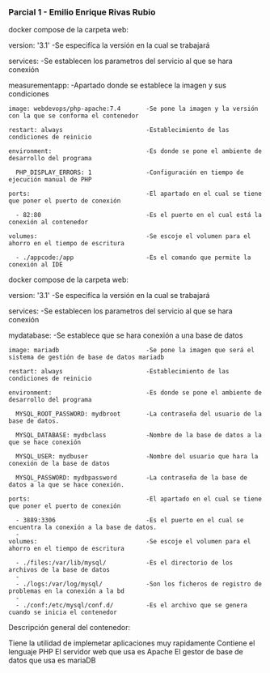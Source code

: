 ### Parcial 1 - Emilio Enrique Rivas Rubio ###

docker compose de la carpeta web:

version: '3.1'                            -Se especifíca la versión en la cual se trabajará
                                          
services:                                 -Se establecen los parametros del servicio al que se hara conexión

  measurementapp:                         -Apartado donde se establece la imagen y sus condiciones
  
    image: webdevops/php-apache:7.4       -Se pone la imagen y la versión con la que se conforma el contenedor
    
    restart: always                       -Establecimiento de las condiciones de reinicio
    
    environment:                          -Es donde se pone el ambiente de desarrollo del programa
    
      PHP_DISPLAY_ERRORS: 1               -Configuración en tiempo de ejecución manual de PHP
      
    ports:                                -El apartado en el cual se tiene que poner el puerto de conexión
    
      - 82:80                             -Es el puerto en el cual está la conexión al contenedor
      
    volumes:                              -Se escoje el volumen para el ahorro en el tiempo de escritura
    
      - ./appcode:/app                    -Es el comando que permite la conexión al IDE



docker compose de la carpeta web:

version: '3.1'                            -Se especifíca la versión en la cual se trabajará

services:                                 -Se establecen los parametros del servicio al que se hara conexión

  mydatabase:                             -Se establece que se hara conexión a una base de datos
  
    image: mariadb                        -Se pone la imagen que será el sistema de gestión de base de datos mariadb
    
    restart: always                       -Establecimiento de las condiciones de reinicio
    
    environment:                          -Es donde se pone el ambiente de desarrollo del programa
    
      MYSQL_ROOT_PASSWORD: mydbroot       -La contraseña del usuario de la base de datos.
      
      MYSQL_DATABASE: mydbclass           -Nombre de la base de datos a la que se hace conexión
      
      MYSQL_USER: mydbuser                -Nombre del usuario que hara la conexión de la base de datos
      
      MYSQL_PASSWORD: mydbpassword        -La contraseña de la base de datos a la que se hace conexión.
      
    ports:                                -El apartado en el cual se tiene que poner el puerto de conexión
    
      - 3889:3306                         -Es el puerto en el cual se encuentra la conexión a la base de datos.
      - 
    volumes:                              -Se escoje el volumen para el ahorro en el tiempo de escritura
    
      - ./files:/var/lib/mysql/           -Es el directorio de los archivos de la base de datos
      - 
      - ./logs:/var/log/mysql/            -Son los ficheros de registro de problemas en la conexión a la bd
      - 
      - ./conf:/etc/mysql/conf.d/         -Es el archivo que se genera cuando se inicia el contenedor


Descripción general del contenedor:

Tiene la utilidad de implemetar aplicaciones muy rapidamente
Contiene el lenguaje PHP
El servidor web que usa es Apache
El gestor de base de datos que usa es mariaDB





